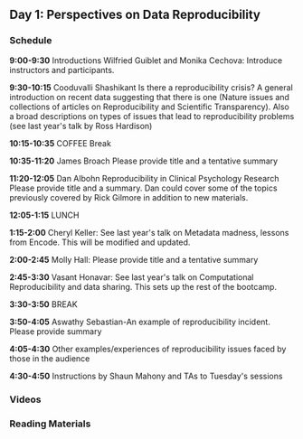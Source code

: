 
## Day 1: Perspectives on Data Reproducibility

### Schedule

**9:00-9:30** Introductions Wilfried Guiblet and Monika Cechova: Introduce instructors and participants.

**9:30-10:15** Cooduvalli Shashikant Is there a reproducibility crisis? A general introduction on recent data suggesting that there is one (Nature issues and collections of articles on Reproducibility and Scientific Transparency). Also a broad descriptions on types of issues that lead to reproducibility problems (see last year's talk by Ross Hardison)

**10:15-10:35** COFFEE Break

**10:35-11:20** James Broach Please provide title and a tentative summary

**11:20-12:05**  Dan Albohn Reproducibility in Clinical Psychology Research Please provide title and a summary. Dan could cover some of the topics previously covered by Rick Gilmore in addition to new materials.

**12:05-1:15** LUNCH

**1:15-2:00** Cheryl Keller: See last year's talk on Metadata madness, lessons from Encode. This will be modified and updated.

**2:00-2:45** Molly Hall:  Please provide title and a tentative summary

**2:45-3:30** Vasant Honavar: See last year's talk on Computational Reproducibility and data sharing. This sets up the rest of the bootcamp.

**3:30-3:50** BREAK

**3:50-4:05** Aswathy Sebastian-An example of reproducibility incident. Please provide summary

**4:05-4:30** Other examples/experiences of reproducibility issues faced by those in the audience

**4:30-4:50** Instructions by Shaun Mahony and TAs to Tuesday's sessions

### Videos

### Reading Materials 


